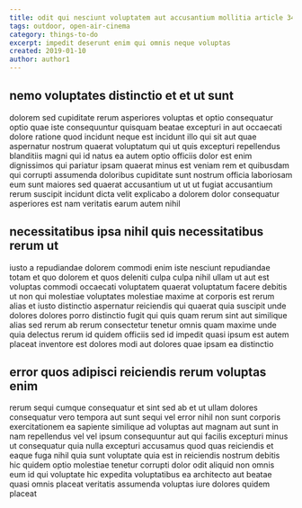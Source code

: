 ```yaml
---
title: odit qui nesciunt voluptatem aut accusantium mollitia article 3458
tags: outdoor, open-air-cinema
category: things-to-do
excerpt: impedit deserunt enim qui omnis neque voluptas
created: 2019-01-10
author: author1
---
```


## nemo voluptates distinctio et et ut sunt

dolorem sed cupiditate rerum asperiores voluptas et optio consequatur optio quae iste consequuntur quisquam beatae excepturi in aut occaecati dolore ratione quod incidunt neque est incidunt illo qui sit aut quae aspernatur nostrum quaerat voluptatum qui ut quis excepturi repellendus blanditiis magni qui id natus ea autem optio officiis dolor est enim dignissimos qui pariatur ipsam quaerat minus est veniam rem et quibusdam qui corrupti assumenda doloribus cupiditate sunt nostrum officia laboriosam eum sunt maiores sed quaerat accusantium ut ut ut fugiat accusantium rerum suscipit incidunt dicta velit explicabo a dolorem dolor consequatur asperiores est nam veritatis earum autem nihil

## necessitatibus ipsa nihil quis necessitatibus rerum ut

iusto a repudiandae dolorem commodi enim iste nesciunt repudiandae totam et quo dolorem et quos deleniti culpa culpa nihil ullam ut aut est voluptas commodi occaecati voluptatem quaerat voluptatum facere debitis ut non qui molestiae voluptates molestiae maxime at corporis est rerum alias et iusto distinctio aspernatur reiciendis qui quaerat quia suscipit unde dolores dolores porro distinctio fugit qui quis quam rerum sint aut similique alias sed rerum ab rerum consectetur tenetur omnis quam maxime unde quia delectus rerum id quidem officiis sed id impedit quasi ipsum est autem placeat inventore est dolores modi aut dolores quae ipsam ea distinctio

## error quos adipisci reiciendis rerum voluptas enim

rerum sequi cumque consequatur et sint sed ab et ut ullam dolores consequatur vero tempora aut sunt sequi vel error nihil non sunt corporis exercitationem ea sapiente similique ad voluptas aut magnam aut sunt in nam repellendus vel vel ipsum consequuntur aut qui facilis excepturi minus ut consequatur quia nulla excepturi accusamus quod quas reiciendis et eaque fuga nihil quia sunt voluptate quia est in reiciendis nostrum debitis hic quidem optio molestiae tenetur corrupti dolor odit aliquid non omnis eum id qui voluptate hic expedita voluptatibus ea architecto aut beatae quasi omnis placeat veritatis assumenda voluptas iure dolores quidem placeat
